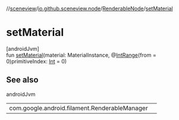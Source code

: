 //[sceneview](../../../index.md)/[io.github.sceneview.node](../index.md)/[RenderableNode](index.md)/[setMaterial](set-material.md)

# setMaterial

[androidJvm]\
fun [setMaterial](set-material.md)(material: MaterialInstance, @[IntRange](https://developer.android.com/reference/kotlin/androidx/annotation/IntRange.html)(from = 0)primitiveIndex: [Int](https://kotlinlang.org/api/latest/jvm/stdlib/kotlin/-int/index.html) = 0)

## See also

androidJvm

| | |
|---|---|
| com.google.android.filament.RenderableManager |  |
